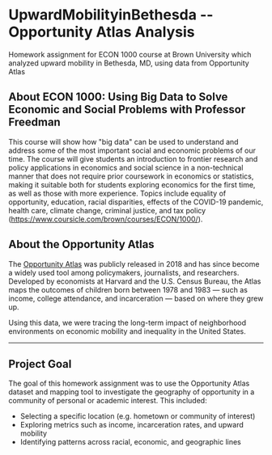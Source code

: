 # UpwardMobilityinBethesda -- Opportunity Atlas Analysis
Homework assignment for ECON 1000 course at Brown University which analyzed upward mobility in Bethesda, MD, using data from Opportunity Atlas

## About ECON 1000: Using Big Data to Solve Economic and Social Problems with Professor Freedman
This course will show how "big data" can be used to understand and address some of the most important social and economic problems of our time. The course will give students an introduction to frontier research and policy applications in economics and social science in a non-technical manner that does not require prior coursework in economics or statistics, making it suitable both for students exploring economics for the first time, as well as those with more experience. Topics include equality of opportunity, education, racial disparities, effects of the COVID-19 pandemic, health care, climate change, criminal justice, and tax policy (https://www.coursicle.com/brown/courses/ECON/1000/).

## About the Opportunity Atlas

The [Opportunity Atlas](https://opportunityatlas.org/) was publicly released in 2018 and has since become a widely used tool among policymakers, journalists, and researchers. Developed by economists at Harvard and the U.S. Census Bureau, the Atlas maps the outcomes of children born between 1978 and 1983 — such as income, college attendance, and incarceration — based on where they grew up. 

Using this data, we were tracing the long-term impact of neighborhood environments on economic mobility and inequality in the United States.

---

## Project Goal

The goal of this homework assignment was to use the Opportunity Atlas dataset and mapping tool to investigate the geography of opportunity in a community of personal or academic interest. This included:

- Selecting a specific location (e.g. hometown or community of interest)
- Exploring metrics such as income, incarceration rates, and upward mobility
- Identifying patterns across racial, economic, and geographic lines
